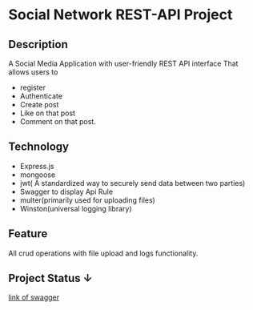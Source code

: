 # Social Network REST-API Project

## Description
A Social Media Application with user-friendly REST API interface That allows users to
- register
- Authenticate 
- Create post
- Like on that post
- Comment on that post.

## Technology
- Express.js
- mongoose
- jwt( A standardized way to securely send data between two parties)
- Swagger to display Api Rule
- multer(primarily used for uploading files)
- Winston(universal logging library)

## Feature
All crud operations with file upload and logs functionality.

## Project Status ↓
[link of swagger](HTTP://localhost:3200/api-docs/)
